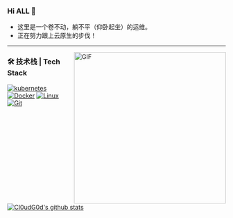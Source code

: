 ### Hi ALL 👋
-   这里是一个卷不动，躺不平（仰卧起坐）的运维。
-   正在努力跟上云原生的步伐！
---
<img align="right" alt="GIF" src="https://raw.githubusercontent.com/JoeyBling/JoeyBling/master/pic/pusheencode.gif" style='float:right; width:350px;height:110 px' />


### 🛠 技术栈 | Tech Stack
[![kubernetes](https://img.shields.io/badge/K8S-3874f4?style=flat-square&logo=kubernetes&logoColor=white)](https://kubernetes.io/)
[![Docker](https://img.shields.io/badge/Docker-2496ED?style=flat-square&logo=docker&logoColor=ffffff)](https://www.docker.com/)
[![Linux](https://img.shields.io/badge/-Linux-333333?style=flat-square&logo=linux&logoColor=white)](https://www.linuxfoundation.org/)
[![Git](https://img.shields.io/badge/-Git-f05032?style=flat-square&logo=git&logoColor=white)](https://git-scm.com/)


[![Cl0udG0d's github stats](https://github-readme-stats.vercel.app/api?username=Timeless0927&show_icons=true&theme=radical)](https://github.com/anuraghazra/github-readme-stats)

